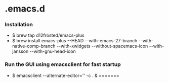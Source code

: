 # .emacs.d

### Installation 

 - $ brew tap d12frosted/emacs-plus
 - $ brew install emacs-plus --HEAD --with-emacs-27-branch --with-native-comp-branch --with-xwidgets --without-spacemacs-icon --with-jansson --with-gnu-head-icon 


### Run the GUI using emacsclient for fast startup
 - $ emacsclient --alternate-editor='' -c . &
=======

